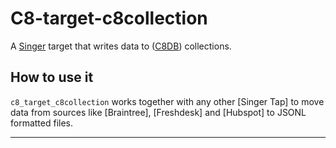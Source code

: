 # C8-target-c8collection

A [Singer](https://singer.io) target that writes data to ([C8DB](https://macrometa.com/docs/c8ql/)) collections.

## How to use it

`c8_target_c8collection` works together with any other [Singer Tap] to move data from sources like [Braintree], [Freshdesk] and [Hubspot] to JSONL formatted files.

---

